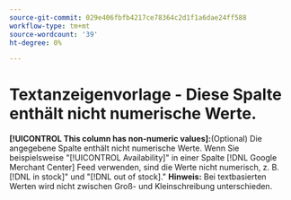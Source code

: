 ```yaml
---
source-git-commit: 029e406fbfb4217ce78364c2d1f1a6dae24ff588
workflow-type: tm+mt
source-wordcount: '39'
ht-degree: 0%

---
```

# Textanzeigenvorlage - Diese Spalte enthält nicht numerische Werte.

**[!UICONTROL This column has non-numeric values]:**(Optional) Die angegebene Spalte enthält nicht numerische Werte. Wenn Sie beispielsweise &quot;[!UICONTROL Availability]&quot; in einer Spalte [!DNL Google Merchant Center] Feed verwenden, sind die Werte nicht numerisch, z. B.[!DNL in stock]&quot; und &quot;[!DNL out of stock].&quot; **Hinweis:** Bei textbasierten Werten wird nicht zwischen Groß- und Kleinschreibung unterschieden.
